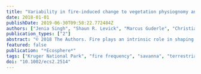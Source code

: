 ```yaml
---
title: "Variability in fire-induced change to vegetation physiognomy and biomass in semi-arid savanna"
date: 2018-01-01
publishDate: 2019-06-30T09:58:22.772484Z
authors: ["Jenia Singh", "Shaun R. Levick", "Marcus Guderle", "Christiane Schmullius", "Susan E. Trumbore"]
publication_types: ["2"]
abstract: "© 2018 The Authors. Fire plays an intrinsic role in shaping the biophysical attributes of savanna ecosystems. Savanna fires limit vegetation biomass below their climatically determined potential, but the magnitude of this effect and how it varies across heterogeneous landscapes are poorly understood. In this study, we explore woody tree structure and canopy characteristics across a fire manipulation experiment that has been maintained for 63 yr in South Africa's Kruger National Park. Our study design assessed three late dry-season fire regimes (biennial, triennial, and unburnt) across a precipitation gradient (737–496 mm/yr) spanning four different landscapes with a mixture of sandy and clay soils. We used terrestrial laser scanning (TLS) to quantify tree height, canopy cover, and aboveground carbon storage across the experimental treatments. Vegetation physiognomy was influenced by the interaction between landscape and fire frequency. In the absence of fire, woody height, cover, and biomass increased with increasing rainfall. The presence of fire acted to reduce structure and biomass as expected, but the magnitude of this effect increased with increasing rainfall. We found minimal difference between the effects of biennial or triennial burning—except at the wettest site where the triennial fire plots had half the biomass of those burnt biennially. The rainfall dependent fire–vegetation relationships shown here provide empirical quantification of top-down constraint by fire and highlight the challenges of predicting responses to disturbances in these inherently heterogeneous ecosystems. Robust quantification of 3D structure and dynamics through TLS will be useful for constraining carbon stock models and predicting trajectories of change under future climate and land-use conditions."
featured: false
publication: "*Ecosphere*"
tags: ["Kruger National Park", "fire frequency", "savanna", "terrestrial laser scanning", "vegetation structure"]
doi: "10.1002/ecs2.2514"
---
```


